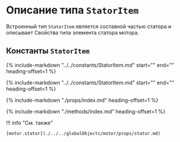 # Описание типа `StatorItem`
Встроенный тип `StatorItem` является составной частью статора и описывает Свойства типа элемента статора мотора.

## Константы `StatorItem`
{%
    include-markdown "../../constants/StatorItem.md"
    start="<!--startID-->"
    end="<!--endID-->"
    heading-offset=1
%}

{%
    include-markdown "../../constants/StatorItem.md"
    start="<!--startLayer-->"
    end="<!--endLayer-->"
    heading-offset=1
%}

{%
    include-markdown "./props/index.md"
    heading-offset=1
%}

{%
    include-markdown "./methods/index.md"
    heading-offset=1
%}

!!! info "См. также"

    [motor.stator](./../../globalObjects/motor/props/stator.md)

